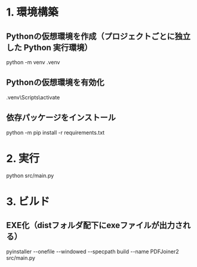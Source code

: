 
# 1. 環境構築
## Pythonの仮想環境を作成（プロジェクトごとに独立した Python 実行環境）
python -m venv .venv

## Pythonの仮想環境を有効化
.venv\Scripts\activate

## 依存パッケージをインストール
python -m pip install -r requirements.txt


# 2. 実行
python src/main.py


# 3. ビルド
## EXE化（distフォルダ配下にexeファイルが出力される）
pyinstaller --onefile --windowed --specpath build --name PDFJoiner2 src/main.py


